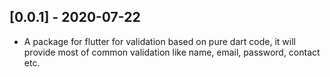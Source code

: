 ## [0.0.1] - 2020-07-22

* A package for flutter for validation based on pure dart code, it will provide most of common validation like name, email, password, contact etc.
